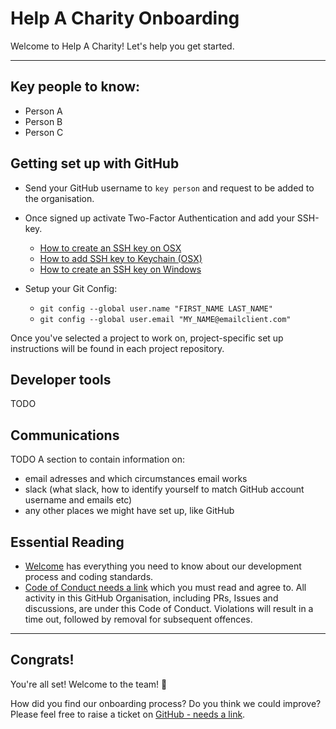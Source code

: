 # Help A Charity Onboarding

Welcome to Help A Charity! Let's help you get started.

---

## Key people to know:
- Person A
- Person B
- Person C

## Getting set up with GitHub
  - Send your GitHub username to `key person` and request to be added to the organisation.
  - Once signed up activate Two-Factor Authentication and add your SSH-key.
    - [How to create an SSH key on OSX](https://docs.typo3.org/typo3cms/ContributionWorkflowGuide/Appendix/OSX/SSHKeyOSX.html)
    - [How to add SSH key to Keychain (OSX)](https://apple.stackexchange.com/questions/48502/how-can-i-permanently-add-my-ssh-private-key-to-keychain-so-it-is-automatically)
    - [How to create an SSH key on Windows](https://docs.typo3.org/m/typo3/guide-contributionworkflow/master/en-us/Appendix/Windows/SSHKeyWindows.html)

  - Setup your Git Config:
    - `git config --global user.name "FIRST_NAME LAST_NAME"`
    - `git config --global user.email "MY_NAME@emailclient.com"`

Once you've selected a project to work on, project-specific set up instructions will be found in each project repository. 
  
## Developer tools
TODO

## Communications
TODO
A section to contain information on:
- email adresses and which circumstances email works
- slack (what slack, how to identify yourself to match GitHub account username and emails etc)
- any other places we might have set up, like GitHub 

## Essential Reading

- [Welcome](https://github.com/help-a-charity/Welcome) has everything you need to know about our development process and coding standards.
- [Code of Conduct needs a link]() which you must read and agree to. All activity in this GitHub Organisation, including PRs, Issues and discussions, are under this Code of Conduct. Violations will result in a time out, followed by removal for subsequent offences. 
---

## Congrats!

You're all set! Welcome to the team! :tada:

How did you find our onboarding process? Do you think we could improve? Please feel free to raise a ticket on [GitHub - needs a link]().
